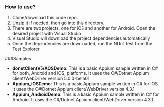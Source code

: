 ### How to use?
1. Clone/download this code repo.
1. Unzip it if needed, then go into this directory.
1. There are two projects, one for iOS and another for Android. Open the desired project with Visual Studio
1. Visual Studio will download the project dependencies automatically
1. Once the dependencies are downloaded, run the NUnit test from the Test Explorer

###Samples
- **donetClientV5/AOSDemo**: This is a basic Appium sample written in C# for both, Android and iOS, platforms. It uses the C#/Dotnet Appium client/WebDriver version 5.0.0-beta01
- **Appium_iOSDemo**: This is a basic Appium sample written in C# for iOS. It uses the C#/Dotnet Appium client/WebDriver version 4.3.1
- **Appium_AndroidDemo**: This is a basic Appium sample written in C# for Android. It uses the C#/Dotnet Appium client/WebDriver version 4.3.1
